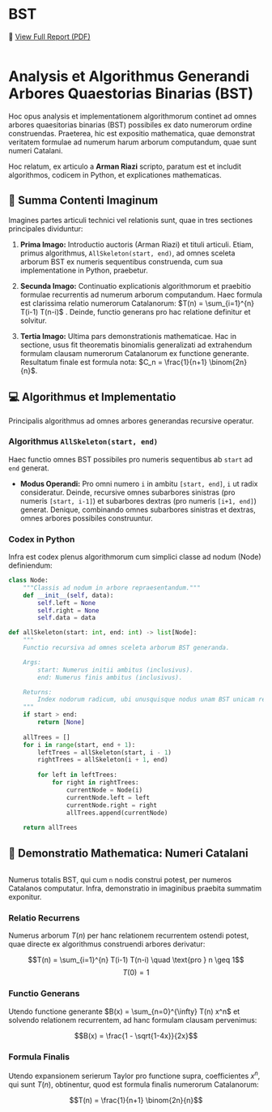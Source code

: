 # BST

📄 [View Full Report (PDF)](AllSkeleton_BTS.pdf)

<img align= "center" str= "https://github.com/chevil-dev/AllSkeleton_BST/images/00.png" width= "300">

# Analysis et Algorithmus Generandi Arbores Quaestorias Binarias (BST)

Hoc opus analysis et implementationem algorithmorum continet ad omnes arbores quaesitorias binarias (BST) possibiles ex dato numerorum ordine construendas. Praeterea, hic est expositio mathematica, quae demonstrat veritatem formulae ad numerum harum arborum computandum, quae sunt numeri Catalani.

Hoc relatum, ex articulo a **Arman Riazi** scripto, paratum est et includit algorithmos, codicem in Python, et explicationes mathematicas.

## 📝 Summa Contenti Imaginum

Imagines partes articuli technici vel relationis sunt, quae in tres sectiones principales dividuntur:

1.  **Prima Imago:** Introductio auctoris (Arman Riazi) et tituli articuli. Etiam, primus algorithmus, `AllSkeleton(start, end)`, ad omnes sceleta arborum BST ex numeris sequentibus construenda, cum sua implementatione in Python, praebetur.

2.  **Secunda Imago:** Continuatio explicationis algorithmorum et praebitio formulae recurrentis ad numerum arborum computandum. Haec formula est clarissima relatio numerorum Catalanorum: $T(n) = \sum_{i=1}^{n} T(i-1) T(n-i)$ . Deinde, functio generans pro hac relatione definitur et solvitur.

3.  **Tertia Imago:** Ultima pars demonstrationis mathematicae. Hac in sectione, usus fit theorematis binomialis generalizati ad extrahendum formulam clausam numerorum Catalanorum ex functione generante. Resultatum finale est formula nota: $C_n = \frac{1}{n+1} \binom{2n}{n}$.

## 💻 Algorithmus et Implementatio

Principalis algorithmus ad omnes arbores generandas recursive operatur.

### Algorithmus `AllSkeleton(start, end)`

Haec functio omnes BST possibiles pro numeris sequentibus ab `start` ad `end` generat.

* **Modus Operandi:** Pro omni numero `i` in ambitu `[start, end]`, `i` ut radix consideratur. Deinde, recursive omnes subarbores sinistras (pro numeris `[start, i-1]`) et subarbores dextras (pro numeris `[i+1, end]`) generat. Denique, combinando omnes subarbores sinistras et dextras, omnes arbores possibiles construuntur.

### Codex in Python

Infra est codex plenus algorithmorum cum simplici classe ad nodum (Node) definiendum:

```python
class Node:
    """Classis ad nodum in arbore repraesentandum."""
    def __init__(self, data):
        self.left = None
        self.right = None
        self.data = data

def allSkeleton(start: int, end: int) -> list[Node]:
    """
    Functio recursiva ad omnes sceleta arborum BST generanda.

    Args:
        start: Numerus initii ambitus (inclusivus).
        end: Numerus finis ambitus (inclusivus).

    Returns:
        Index nodorum radicum, ubi unusquisque nodus unam BST unicam repraesentat.
    """
    if start > end:
        return [None]
    
    allTrees = []
    for i in range(start, end + 1):
        leftTrees = allSkeleton(start, i - 1)
        rightTrees = allSkeleton(i + 1, end)
        
        for left in leftTrees:
            for right in rightTrees:
                currentNode = Node(i)
                currentNode.left = left
                currentNode.right = right
                allTrees.append(currentNode)
                
    return allTrees

```

## 📐 Demonstratio Mathematica: Numeri Catalani

<img align= "center" str= "https://github.com/chevil-dev/AllSkeleton_BST/images/01.png" width= "300">

Numerus totalis BST, qui cum `n` nodis construi potest, per numeros Catalanos computatur. Infra, demonstratio in imaginibus praebita summatim exponitur.

### Relatio Recurrens

Numerus arborum $T(n)$ per hanc relationem recurrentem ostendi potest, quae directe ex algorithmus construendi arbores derivatur:

$$T(n) = \sum_{i=1}^{n} T(i-1) T(n-i) \quad \text{pro } n \geq 1$$
$$T(0) = 1$$

### Functio Generans

Utendo functione generante $B(x) = \sum_{n=0}^{\infty} T(n) x^n$ et solvendo relationem recurrentem, ad hanc formulam clausam pervenimus:

$$B(x) = \frac{1 - \sqrt{1-4x}}{2x}$$

### Formula Finalis

Utendo expansionem serierum Taylor pro functione supra, coefficientes $x^n$, qui sunt $T(n)$, obtinentur, quod est formula finalis numerorum Catalanorum:

$$T(n) = \frac{1}{n+1} \binom{2n}{n}$$
